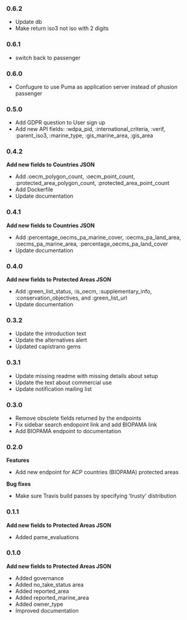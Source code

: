 ### 0.6.2
- Update db
- Make return iso3 not iso with 2 digits

### 0.6.1
* switch back to passenger

### 0.6.0
* Confugure to use Puma as application server instead of phusion passenger

### 0.5.0
* Add GDPR question to User sign up
* Add new API fields: :wdpa_pid, :international_criteria, :verif, :parent_iso3, :marine_type, :gis_marine_area, :gis_area

### 0.4.2
**Add new fields to Countries JSON**
* Add :oecm_polygon_count, :oecm_point_count, :protected_area_polygon_count, :protected_area_point_count
* Add Dockerfile
* Update documentation

### 0.4.1
**Add new fields to Countries JSON**
* Add :percentage_oecms_pa_marine_cover, :oecms_pa_land_area, :oecms_pa_marine_area, :percentage_oecms_pa_land_cover
* Update documentation
### 0.4.0

**Add new fields to Protected Areas JSON**
* Add :green_list_status, :is_oecm, :supplementary_info, :conservation_objectives, and :green_list_url
* Update documentation

### 0.3.2

* Update the introduction text
* Update the alternatives alert
* Updated capistrano gems

### 0.3.1

* Update missing readme with missing details about setup
* Update the text about commercial use
* Update notification mailing list

### 0.3.0

* Remove obsolete fields returned by the endpoints
* Fix sidebar search endopoint link and add BIOPAMA link
* Add BIOPAMA endpoint to documentation

### 0.2.0

**Features**

* Add new endpoint for ACP countries (BIOPAMA) protected areas

**Bug fixes**

* Make sure Travis build passes by specifying 'trusty' distribution

### 0.1.1

**Add new fields to Protected Areas JSON**

* Added pame_evaluations

### 0.1.0

**Add new fields to Protected Areas JSON**

* Added governance
* Added no_take_status area
* Added reported_area
* Added reported_marine_area
* Added owner_type
* Improved documentation
